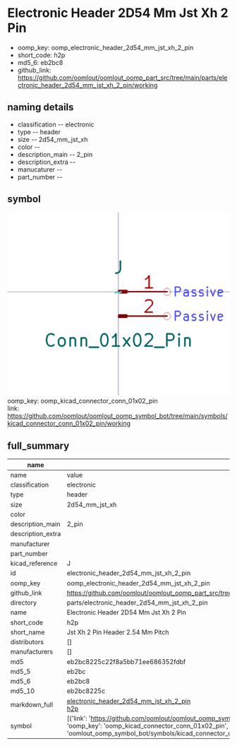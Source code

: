 # Electronic Header 2D54 Mm Jst Xh 2 Pin

  
* oomp_key: oomp_electronic_header_2d54_mm_jst_xh_2_pin 
* short_code: h2p
* md5_6: eb2bc8  
* github_link: https://github.com/oomlout/oomlout_oomp_part_src/tree/main/parts/electronic_header_2d54_mm_jst_xh_2_pin/working  
## naming details
* classification -- electronic
* type -- header
* size -- 2d54_mm_jst_xh
* color -- 
* description_main -- 2_pin
* description_extra -- 
* manucaturer -- 
* part_number -- 



## symbol

![](symbol/0/working/working_600.png)  
oomp_key: oomp_kicad_connector_conn_01x02_pin  
link: https://github.com/oomlout/oomlout_oomp_symbol_bot/tree/main/symbols/kicad_connector_conn_01x02_pin/working  


## full_summary
| name | value | 
| --- | --- | 
| name | value | 
| classification | electronic | 
| type | header | 
| size | 2d54_mm_jst_xh | 
| color |  | 
| description_main | 2_pin | 
| description_extra |  | 
| manufacturer |  | 
| part_number |  | 
| kicad_reference | J | 
| id | electronic_header_2d54_mm_jst_xh_2_pin | 
| oomp_key | oomp_electronic_header_2d54_mm_jst_xh_2_pin | 
| github_link | https://github.com/oomlout/oomlout_oomp_part_src/tree/main/parts/electronic_header_2d54_mm_jst_xh_2_pin/working | 
| directory | parts/electronic_header_2d54_mm_jst_xh_2_pin | 
| name | Electronic Header 2D54 Mm Jst Xh 2 Pin | 
| short_code | h2p | 
| short_name | Jst Xh 2 Pin Header 2.54 Mm Pitch | 
| distributors | [] | 
| manufacturers | [] | 
| md5 | eb2bc8225c22f8a5bb71ee686352fdbf | 
| md5_5 | eb2bc | 
| md5_6 | eb2bc8 | 
| md5_10 | eb2bc8225c | 
| markdown_full | [electronic_header_2d54_mm_jst_xh_2_pin](https://github.com/oomlout/oomlout_oomp_part_src/tree/main/parts/electronic_header_2d54_mm_jst_xh_2_pin/working)<br>[h2p](https://github.com/oomlout/oomlout_oomp_part_src/tree/main/parts/electronic_header_2d54_mm_jst_xh_2_pin/working)<br> | 
| symbol | [{'link': 'https://github.com/oomlout/oomlout_oomp_symbol_bot/tree/main/symbols/kicad_connector_conn_01x02_pin', 'oomp_key': 'oomp_kicad_connector_conn_01x02_pin', 'directory': 'oomlout_oomp_symbol_bot/symbols/kicad_connector_conn_01x02_pin//working/working.kicad_sym'}] | 
